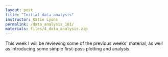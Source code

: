 ```yaml
---
layout: post
title: "Initial data analysis"
instructor: Katie Lyons
permalink: /data_analysis_101/
materials: files/4_data_analysis.zip
---
```


This week I will be reviewing some of the previous weeks' material, as well as introducing some simple first-pass plotting and analysis.
